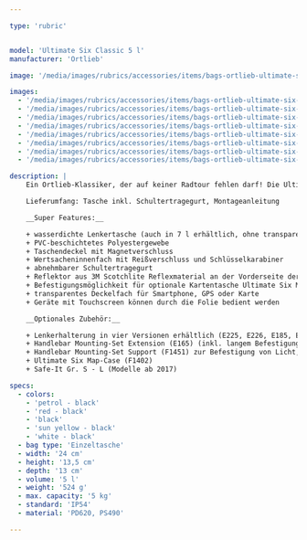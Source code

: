 ```yaml
---

type: 'rubric'


model: 'Ultimate Six Classic 5 l'
manufacturer: 'Ortlieb'

image: '/media/images/rubrics/accessories/items/bags-ortlieb-ultimate-six-classic-5l_01.jpg'

images:
  - '/media/images/rubrics/accessories/items/bags-ortlieb-ultimate-six-classic-5l_02.jpg'
  - '/media/images/rubrics/accessories/items/bags-ortlieb-ultimate-six-classic-5l_03.jpg'
  - '/media/images/rubrics/accessories/items/bags-ortlieb-ultimate-six-classic-5l_04.jpg'
  - '/media/images/rubrics/accessories/items/bags-ortlieb-ultimate-six-classic-5l_05.jpg'
  - '/media/images/rubrics/accessories/items/bags-ortlieb-ultimate-six-classic-5l_06.jpg'
  - '/media/images/rubrics/accessories/items/bags-ortlieb-ultimate-six-classic-5l_07.jpg'
  - '/media/images/rubrics/accessories/items/bags-ortlieb-ultimate-six-classic-5l_08.jpg'
  - '/media/images/rubrics/accessories/items/bags-ortlieb-ultimate-six-classic-5l_09.jpg'

description: |
    Ein Ortlieb-Klassiker, der auf keiner Radtour fehlen darf! Die Ultimate Six Classic aus wasserdichtem Polyestergewebe gehört zur Basisausrüstung jedes Tourenradlers. Für das Plus an Stabilität sorgt der verstärkte Deckel mit Magnetverschluss. Kompatibel ist die Ultimate Six Classic mit allen Ortlieb Mounting Sets und Rixen & Kaul Adaptern. Mit abnehmbarem Schultergurt für komfortablen Transport zu Fuß.

    Lieferumfang: Tasche inkl. Schultertragegurt, Montageanleitung

    __Super Features:__

    + wasserdichte Lenkertasche (auch in 7 l erhältlich, ohne transparentes Deckelfach)
    + PVC-beschichtetes Polyestergewebe
    + Taschendeckel mit Magnetverschluss
    + Wertsacheninnenfach mit Reißverschluss und Schlüsselkarabiner
    + abnehmbarer Schultertragegurt
    + Reflektor aus 3M Scotchlite Reflexmaterial an der Vorderseite der Tasche
    + Befestigungsmöglichkeit für optionale Kartentasche Ultimate Six Map-Case (F1402) und Safe-It Gr. S - L (Modelle ab 2017)
    + transparentes Deckelfach für Smartphone, GPS oder Karte
    + Geräte mit Touchscreen können durch die Folie bedient werden

    __Optionales Zubehör:__

    + Lenkerhalterung in vier Versionen erhältlich (E225, E226, E185, E207)
    + Handlebar Mounting-Set Extension (E165) (inkl. langem Befestigungsseil) zur Montage an stark geschwungenen Lenkern
    + Handlebar Mounting-Set Support (F1451) zur Befestigung von Licht, Tacho oder E-Bike Display
    + Ultimate Six Map-Case (F1402)
    + Safe-It Gr. S - L (Modelle ab 2017)

specs:
  - colors: 
    - 'petrol - black'
    - 'red - black'
    - 'black'
    - 'sun yellow - black'
    - 'white - black'
  - bag type: 'Einzeltasche'
  - width: '24 cm'
  - height: '13,5 cm'
  - depth: '13 cm'
  - volume: '5 l'
  - weight: '524 g'
  - max. capacity: '5 kg'
  - standard: 'IP54'
  - material: 'PD620, PS490'

---
```


